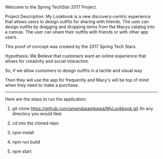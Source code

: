 Welcome to the Spring TechStar 2017 Project.

Project Description:
My Lookbook is a new discovery-centric experience that allows users to design outfits for sharing with friends. The user can design outfits by dragging and dropping items from the Macys catalog into a canvas. The user can share their outfits with friends or with other app users.

This proof of concept was created by the 2017 Spring Tech Stars.

Hypothesis:
We Believe that customers want an online experience that allows for creativity and social interaction

So, if we allow customers to design outfits in a tactile and visual way

Then they will use the app for frequently and Macy's will be top of mind when they need to make a purchase.

---

Here are the steps to run the application:

1.  git clone https://github.com/amandasambawa/MyLookbook.git (In any directory you would like)

2.  cd into the cloned repo

3.  npm install

4.  npm run build

5.  npm start
